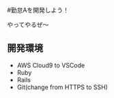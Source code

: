 #勤怠Aを開発しよう！

やってやるぜ〜

## 開発環境

* AWS Cloud9 to VSCode
* Ruby
* Rails
* Git(change from HTTPS to SSH)
